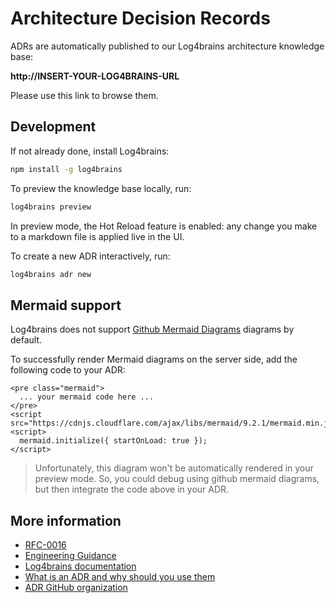 # Architecture Decision Records

ADRs are automatically published to our Log4brains architecture knowledge base:

**http://INSERT-YOUR-LOG4BRAINS-URL**

Please use this link to browse them.

## Development

If not already done, install Log4brains:

```bash
npm install -g log4brains
```

To preview the knowledge base locally, run:

```bash
log4brains preview
```

In preview mode, the Hot Reload feature is enabled: any change you make to a markdown file is applied live in the UI.

To create a new ADR interactively, run:

```bash
log4brains adr new
```

## Mermaid support

Log4brains does not support [Github Mermaid Diagrams](https://docs.github.com/en/get-started/writing-on-github/working-with-advanced-formatting/creating-diagrams) diagrams by default.

To successfully render Mermaid diagrams on the server side, add the following code to your ADR:
```
<pre class="mermaid">
  ... your mermaid code here ...
</pre>
<script src="https://cdnjs.cloudflare.com/ajax/libs/mermaid/9.2.1/mermaid.min.js"/>
<script>
  mermaid.initialize({ startOnLoad: true });
</script>
```

> Unfortunately, this diagram won't be automatically rendered in your preview mode.
> So, you could debug using github mermaid diagrams, but then integrate the code above in your ADR.

## More information

- [RFC-0016](https://input-output.atlassian.net/wiki/spaces/ATB/pages/3580559403/RFC+0016+-+Use+Architectural+Design+Records)
- [Engineering Guidance](https://input-output.atlassian.net/wiki/spaces/AV2/pages/3599237263/Architectural+Decision+Records+ADRs)
- [Log4brains documentation](https://github.com/thomvaill/log4brains/tree/master#readme)
- [What is an ADR and why should you use them](https://github.com/thomvaill/log4brains/tree/master#-what-is-an-adr-and-why-should-you-use-them)
- [ADR GitHub organization](https://adr.github.io/)
